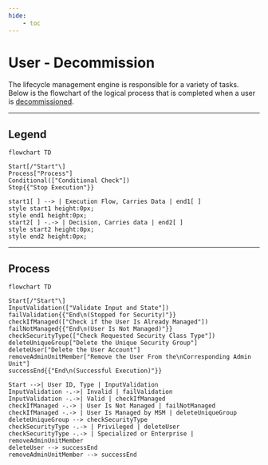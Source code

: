 ```yaml
---
hide:
    - toc
---
```

# User - Decommission

The lifecycle management engine is responsible for a variety of tasks. Below is the flowchart of the logical process that is completed when a user is [decommissioned](../../../Getting-Started/Usage-Guide/Lifecycle-Management/User/Decommission.md).

---

## Legend

``` mermaid
flowchart TD

Start[/"Start"\]
Process["Process"]
Conditional(["Conditional Check"])
Stop{{"Stop Execution"}}

start1[ ] --> | Execution Flow, Carries Data | end1[ ]
style start1 height:0px;
style end1 height:0px;
start2[ ] -.-> | Decision, Carries data | end2[ ]
style start2 height:0px;
style end2 height:0px;
```

---

## Process

``` mermaid
flowchart TD

Start[/"Start"\]
InputValidation(["Validate Input and State"])
failValidation{{"End\n(Stopped for Security)"}}
checkIfManaged(["Check if the User Is Already Managed"])
failNotManaged{{"End\n(User Is Not Managed)"}}
checkSecurityType(["Check Requested Security Class Type"])
deleteUniqueGroup["Delete the Unique Security Group"]
deleteUser["Delete the User Account"]
removeAdminUnitMember["Remove the User From the\nCorresponding Admin Unit"]
successEnd{{"End\n(Successful Execution)"}}

Start -->| User ID, Type | InputValidation
InputValidation -.->| Invalid | failValidation
InputValidation -.->| Valid | checkIfManaged
checkIfManaged -.-> | User Is Not Managed | failNotManaged
checkIfManaged -.-> | User Is Managed by MSM | deleteUniqueGroup
deleteUniqueGroup --> checkSecurityType
checkSecurityType -.-> | Privileged | deleteUser
checkSecurityType -.-> | Specialized or Enterprise | removeAdminUnitMember
deleteUser --> successEnd
removeAdminUnitMember --> successEnd
```
